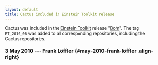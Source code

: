 ```yaml
---
layout: default
title: Cactus included in Einstein Toolkit release
---
```

Cactus was included in the [Einstein
Toolkit](http://einsteintoolkit.org/) release
\"[Bohr](http://einsteintoolkit.org/toolkit/releases/)\". The tag
`ET_2010_06` was added to all corresponding repositories, including the
Cactus repositories.

### 3 May 2010 --- Frank Löffler {#may-2010-frank-löffler .align-right}
